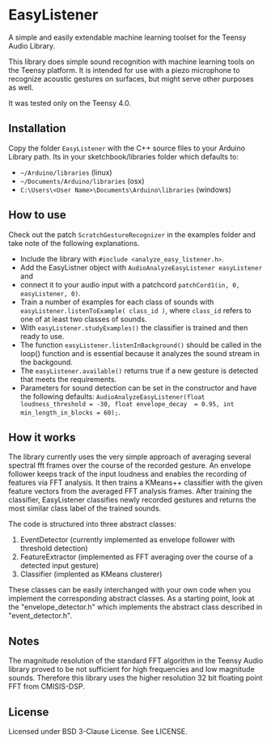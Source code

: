 # EasyListener
A simple and easily extendable machine learning toolset for the Teensy Audio Library.

This library does simple sound recognition with machine learning tools on the Teensy platform. 
It is intended for use with a piezo microphone to recognize acoustic gestures on surfaces, 
but might serve other purposes as well. 

It was tested only on the Teensy 4.0.


## Installation
Copy the folder ```EasyListener``` with the C++ source files to your Arduino Library path. Its in your sketchbook/libraries folder which defaults to:

- ```~/Arduino/libraries``` (linux)
- ```~/Documents/Arduino/libraries``` (osx)
- ```C:\Users\<User Name>\Documents\Arduino\libraries``` (windows)

## How to use
Check out the patch ```ScratchGestureRecognizer``` in the examples folder and take note of the following explanations.
- Include the library with ```#include <analyze_easy_listener.h>```.
- Add the EasyListner object with ```AudioAnalyzeEasyListener easyListener``` and 
- connect it to your audio input with a patchcord ```patchCord1(in, 0, easyListener, 0)```.
- Train a number of examples for each class of sounds with ```easyListener.listenToExample( class_id )```, 
where ```class_id``` refers to one of at least two classes of sounds. 
- With ```easyListener.studyExamples()``` the classifier is trained and then ready to use.
- The function ```easyListener.listenInBackground()``` should be called in the loop() function and is essential 
because it analyzes the sound stream in the backgound. 
- The ```easyListener.available()``` returns true if a new gesture is detected that meets the requirements. 
- Parameters for sound detection can be set in the constructor and have the following defaults:
```AudioAnalyzeEasyListener(float loudness_threshold = -30, float envelope_decay  = 0.95, int min_length_in_blocks = 60);```.

## How it works
The library currently uses the very simple approach of averaging several spectral fft frames over the course of the recorded gesture. 
An envelope follower keeps track of the input loudness and enables the recording of features via FFT analysis. It then trains a KMeans++ classifier with the given feature vectors from the averaged FFT analysis frames. After training the classifier, EasyListener classifies newly recorded gestures and returns the most similar class label of the trained sounds.

The code is structured into three abstract classes:
1. EventDetector (currently implemented as envelope follower with threshold detection)
2. FeatureExtractor (implemented as FFT averaging over the course of a detected input gesture)
3. Classifier (implented as KMeans clusterer)

These classes can be easily interchanged with your own code when you implement the corresponding abstract classes.
As a starting point, look at the  "envelope_detector.h" which implements the abstract class described in "event_detector.h".

## Notes
The magnitude resolution of the standard FFT algorithm in the Teensy Audio library proved to be not sufficient for high frequencies and low magnitude sounds. Therefore this library uses the higher resolution 32 bit floating point FFT from CMISIS-DSP. 

## License

Licensed under BSD 3-Clause License. See LICENSE.